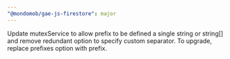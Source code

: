 ```yaml
---
"@mondomob/gae-js-firestore": major
---
```


Update mutexService to allow prefix to be defined a single string or string[] and remove redundant option to specify custom separator. To upgrade, replace prefixes option with prefix.
